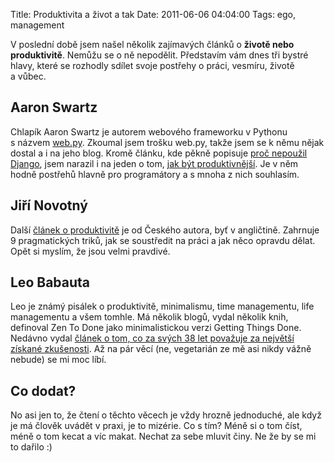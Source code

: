 Title: Produktivita a život a tak
Date: 2011-06-06 04:04:00
Tags: ego, management

V poslední době jsem našel několik zajímavých článků
o **životě nebo produktivitě**. Nemůžu se o ně nepodělit.
Představím vám dnes tři bystré hlavy, které se rozhodly sdílet
svoje postřehy o práci, vesmíru, životě a vůbec.

## Aaron Swartz

Chlapík Aaron Swartz je autorem webového frameworku v Pythonu
s názvem [web.py](http://webpy.org/). Zkoumal jsem trošku web.py,
takže jsem se k němu nějak dostal a i na jeho blog. Kromě článku,
kde pěkně popisuje
[proč nepoužil Django](http://www.aaronsw.com/weblog/rewritingreddit),
jsem narazil i na jeden o tom,
[jak být produktivnější](http://www.aaronsw.com/weblog/productivity).
Je v něm hodně postřehů hlavně pro programátory a s mnoha z nich
souhlasím.

## Jiří Novotný

Další
[článek o produktivitě](http://www.dextronet.com/blog/2011/04/10-best-tricks-of-fooling-myself-to-work/)
je od Českého autora, byť v angličtině. Zahrnuje 9 pragmatických
triků, jak se soustředit na práci a jak něco opravdu dělat. Opět si
myslím, že jsou velmi pravdivé.

## Leo Babauta

Leo je známý pisálek o produktivitě, minimalismu, time managementu,
life managementu a všem tomhle. Má několik blogů, vydal několik
knih, definoval Zen To Done jako minimalistickou verzi Getting
Things Done. Nedávno vydal
[článek o tom, co za svých 38 let považuje za největší získané zkušenosti](http://zenhabits.net/38/).
Až na pár věcí (ne, vegetarián ze mě asi nikdy vážně nebude) se mi
moc líbí.

## Co dodat?

No asi jen to, že čtení o těchto věcech je vždy hrozně jednoduché,
ale když je má člověk uvádět v praxi, je to mizérie. Co s tím? Méně
si o tom číst, méně o tom kecat a víc makat. Nechat za sebe mluvit
činy. Ne že by se mi to dařilo :)